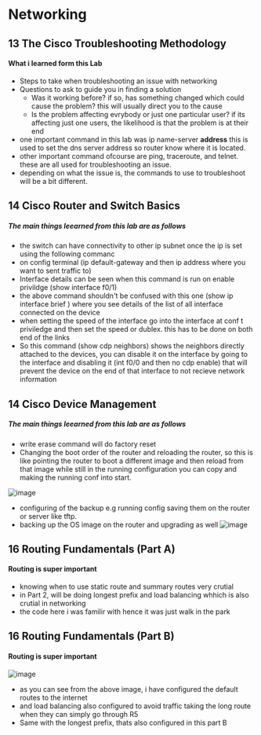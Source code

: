 # Networking

## 13 The Cisco Troubleshooting Methodology
#### What i learned form this Lab

 * Steps to take when troubleshooting an issue with networking
 * Questions to ask to guide you in finding a solution 
     * Was it working before? if so, has something changed which could cause the problem? this will usually direct you to the cause
     * Is the problem affecting evrybody or just one particular user? if its affecting just one users, the likelihood is that the problem is at their end
 * one important command in this lab was ip name-server **address** this is used to set the dns server address so router know where it is located.
 * other important command ofcourse are ping, traceroute, and telnet. these are all used for troubleshooting an issue.
 * depending on what the issue is, the commands to use to troubleshoot will be a bit different.
 
 ## 14 Cisco Router and Switch Basics
##### The main things leearned from this lab are as follows 

 
 * the switch can have connectivity to other ip subnet once the ip is set using the following commanc
 * on config terminal (ip default-gateway and then ip address where you want to sent traffic to)
 * Interface details can be seen when this command is run on enable privildge (show interface f0/1)
 * the above command shouldn't be confused with this one (show ip interface brief ) where you see details of the list of all interface connected on the device
 * when setting the speed of the interface go into the interface at conf t priviledge and then set the speed or dublex. this has to be done on both end of the links
 * So this command (show cdp neighbors) shows the neighbors directly attached to the devices, you can disable it on the interface by going to the interface and disabling it (int f0/0 and then no cdp enable) that will prevent the device on the end of that interface to not recieve network information
 
 
 ## 14 Cisco Device Management
##### The main things leearned from this lab are as follows 

* write erase command will do factory reset
* Changing the boot order of the router and reloading the router, so this is like pointing the router to boot a different image and then reload from that image while still in the running configuration you can copy and making the running conf into start.

![image](https://user-images.githubusercontent.com/110028539/184810228-83abbc8e-da4e-44c9-bccf-d62d6a6468d4.png)

* configuring of the backup e.g running config saving them on the router or server like tftp.
* backing up the OS image on the router and upgrading as well
![image](https://user-images.githubusercontent.com/110028539/184810569-6d6a4298-465b-4616-b9c8-1d7a911c975d.png)

## 16 Routing Fundamentals (Part A)
#### Routing is super important
* knowing when to use static route and summary routes very crutial
* in Part 2, will be doing longest prefix and load balancing whhich is also crutial in networking
* the code here i was familir with hence it was just walk in the park

## 16 Routing Fundamentals (Part B)
#### Routing is super important
![image](https://user-images.githubusercontent.com/110028539/185545354-2f1c5e81-7dae-45dd-b006-1e33bf6b01e1.png)
* as you can see from the above image, i have configured the default routes to the internet 
* and load balancing also configured to avoid traffic taking the long route when they can simply go through R5
* Same with the longest prefix, thats also configured in this part B



 
       
